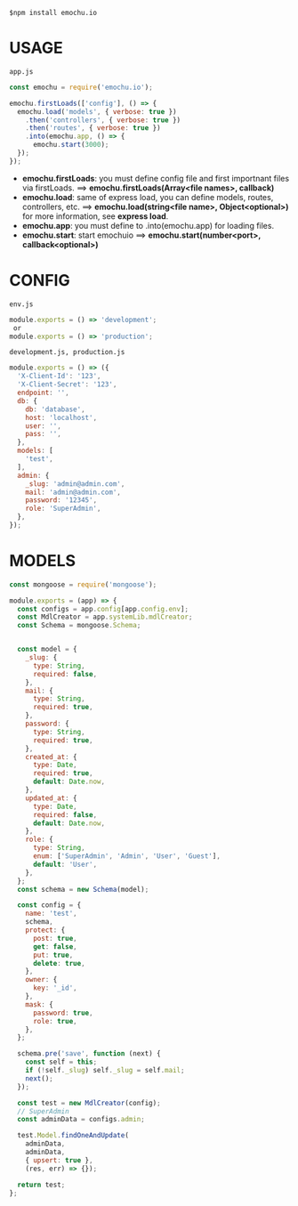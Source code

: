     $npm install emochu.io

# **USAGE**

	app.js
```javascript
const emochu = require('emochu.io');

emochu.firstLoads(['config'], () => {
  emochu.load('models', { verbose: true })
    .then('controllers', { verbose: true })
    .then('routes', { verbose: true })
    .into(emochu.app, () => {
      emochu.start(3000);
  });
});
```
* **emochu.firstLoads**: you must define config file and first importnant files via firstLoads.	==> **emochu.firstLoads(Array\<file names>, callback)**
* **emochu.load**: same of express load, you can define models, routes, controllers, etc. ==> **emochu.load(string\<file name>, Object\<optional>)** for more information, see **express load**.
* **emochu.app**: you must define to .into(emochu.app) for loading files.
* **emochu.start**: start emochuio ==> **emochu.start(number\<port>, callback\<optional>)**



# **CONFIG**
	env.js
```javascript
module.exports = () => 'development';
 or
module.exports = () => 'production';
```

	development.js, production.js
```javascript
module.exports = () => ({
  'X-Client-Id': '123',
  'X-Client-Secret': '123',
  endpoint: '',
  db: {
    db: 'database',
    host: 'localhost',
    user: '',
    pass: '',
  },
  models: [
    'test',
  ],
  admin: {
    _slug: 'admin@admin.com',
    mail: 'admin@admin.com',
    password: '12345',
    role: 'SuperAdmin',
  },
});
```
# **MODELS**
```javascript
const mongoose = require('mongoose');

module.exports = (app) => {
  const configs = app.config[app.config.env];
  const MdlCreator = app.systemLib.mdlCreator;
  const Schema = mongoose.Schema;


  const model = {
    _slug: {
      type: String,
      required: false,
    },
    mail: {
      type: String,
      required: true,
    },
    password: {
      type: String,
      required: true,
    },
    created_at: {
      type: Date,
      required: true,
      default: Date.now,
    },
    updated_at: {
      type: Date,
      required: false,
      default: Date.now,
    },
    role: {
      type: String,
      enum: ['SuperAdmin', 'Admin', 'User', 'Guest'],
      default: 'User',
    },
  };
  const schema = new Schema(model);

  const config = {
    name: 'test',
    schema,
    protect: {
      post: true,
      get: false,
      put: true,
      delete: true,
    },
    owner: {
      key: '_id',
    },
    mask: {
      password: true,
      role: true,
    },
  };

  schema.pre('save', function (next) {
    const self = this;
    if (!self._slug) self._slug = self.mail;
    next();
  });

  const test = new MdlCreator(config);
  // SuperAdmin
  const adminData = configs.admin;

  test.Model.findOneAndUpdate(
    adminData,
    adminData,
    { upsert: true },
    (res, err) => {});

  return test;
};
```